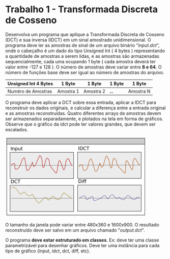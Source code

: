 # Trabalho 1 - Transformada Discreta de Cosseno

Desenvolva um programa que aplique a Transformada Discreta de Cosseno (DCT) e sua inversa (IDCT) em um sinal amostrado unidimensional. O programa deve ler as amostras de sinal de um arquivo binário “*input.dct*”, onde o cabeçalho é um dado do tipo Unsigned Int ( 4 bytes ) representando a quantidade de amostras a serem lidas, e as amostras são armazenadas sequencialmente, cada uma ocupando 1 byte ( cada amostra deverá ter valor entre -127 e 128 ). O número de amostras deve variar entre **8 e 64**. O número de funções base deve ser igual ao número de amostras do arquivo.

Unsigned Int 4 Bytes | 1 Byte | 1 Byte | 1 Byte | 1 Byte
------------ | ------------- | ------------- | ------------- | -------------
Numéro de Amostras | Amostra 1 | Amostra 2 | **...** | Amostra N

O programa deve aplicar a DCT sobre essa entrada, aplicar a IDCT para reconstruir os dados originais, e calcular a diferença entre a entrada original e as amostras reconstruídas. Quatro diferentes arrays de amostras devem ser armazenados separadamente, e plotados na tela em forma de gráficos. Observe que o gráfico da idct pode ter valores grandes, que devem ser escalados.

![Gráfico](/t1/img/grafico.png)

O tamanho da janela pode variar entre 480x360 e 1600x900. O resultado reconstruído deve ser salvo em um arquivo chamado "*output.dct*".

O programa **deve estar estruturado em classes**. Ex: deve ter uma classe parametrizável para desenhar gráficos. Deve ter uma instância para cada tipo de gráfico (input, idct, dct, diff, etc).
